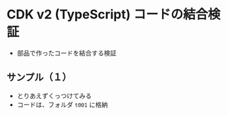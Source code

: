 # CDK v2 (TypeScript) コードの結合検証

- 部品で作ったコードを結合する検証

## サンプル（１）

- とりあえずくっつけてみる
- コードは、フォルダ `t001` に格納




